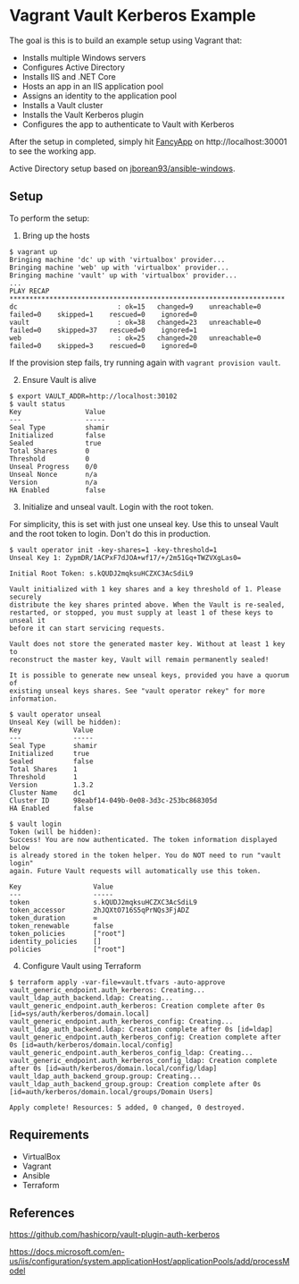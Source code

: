 # Vagrant Vault Kerberos Example

The goal is this is to build an example setup using Vagrant that:

- Installs multiple Windows servers
- Configures Active Directory
- Installs IIS and .NET Core
- Hosts an app in an IIS application pool
- Assigns an identity to the application pool
- Installs a Vault cluster
- Installs the Vault Kerberos plugin
- Configures the app to authenticate to Vault with Kerberos

After the setup in completed, simply hit [FancyApp](http://localhost:30001) on http://localhost:30001 to see the working app.

Active Directory setup based on [jborean93/ansible-windows](https://github.com/jborean93/ansible-windows).

## Setup

To perform the setup:

1) Bring up the hosts
```
$ vagrant up
Bringing machine 'dc' up with 'virtualbox' provider...
Bringing machine 'web' up with 'virtualbox' provider...
Bringing machine 'vault' up with 'virtualbox' provider...
...
PLAY RECAP *********************************************************************
dc                         : ok=15   changed=9    unreachable=0    failed=0    skipped=1    rescued=0    ignored=0   
vault                      : ok=38   changed=23   unreachable=0    failed=0    skipped=37   rescued=0    ignored=1   
web                        : ok=25   changed=20   unreachable=0    failed=0    skipped=3    rescued=0    ignored=0   

```

If the provision step fails, try running again with `vagrant provision vault`.

2) Ensure Vault is alive
```
$ export VAULT_ADDR=http://localhost:30102
$ vault status
Key                Value
---                -----
Seal Type          shamir
Initialized        false
Sealed             true
Total Shares       0
Threshold          0
Unseal Progress    0/0
Unseal Nonce       n/a
Version            n/a
HA Enabled         false
```

3) Initialize and unseal vault. Login with the root token.

For simplicity, this is set with just one unseal key. Use this to unseal Vault and the root token to login. Don't do this in production.

```
$ vault operator init -key-shares=1 -key-threshold=1
Unseal Key 1: ZypmDR/1ACPxF7dJOA+wf17/+/2m51Gq+TWZVXgLas0=

Initial Root Token: s.kQUDJ2mqksuHCZXC3AcSdiL9

Vault initialized with 1 key shares and a key threshold of 1. Please securely
distribute the key shares printed above. When the Vault is re-sealed,
restarted, or stopped, you must supply at least 1 of these keys to unseal it
before it can start servicing requests.

Vault does not store the generated master key. Without at least 1 key to
reconstruct the master key, Vault will remain permanently sealed!

It is possible to generate new unseal keys, provided you have a quorum of
existing unseal keys shares. See "vault operator rekey" for more information.
```
```
$ vault operator unseal
Unseal Key (will be hidden):
Key             Value
---             -----
Seal Type       shamir
Initialized     true
Sealed          false
Total Shares    1
Threshold       1
Version         1.3.2
Cluster Name    dc1
Cluster ID      98eabf14-049b-0e08-3d3c-253bc868305d
HA Enabled      false
```
```
$ vault login
Token (will be hidden):
Success! You are now authenticated. The token information displayed below
is already stored in the token helper. You do NOT need to run "vault login"
again. Future Vault requests will automatically use this token.

Key                  Value
---                  -----
token                s.kQUDJ2mqksuHCZXC3AcSdiL9
token_accessor       2hJQXtO716S5qPrNQs3FjADZ
token_duration       ∞
token_renewable      false
token_policies       ["root"]
identity_policies    []
policies             ["root"]
```

4) Configure Vault using Terraform
```
$ terraform apply -var-file=vault.tfvars -auto-approve
vault_generic_endpoint.auth_kerberos: Creating...
vault_ldap_auth_backend.ldap: Creating...
vault_generic_endpoint.auth_kerberos: Creation complete after 0s [id=sys/auth/kerberos/domain.local]
vault_generic_endpoint.auth_kerberos_config: Creating...
vault_ldap_auth_backend.ldap: Creation complete after 0s [id=ldap]
vault_generic_endpoint.auth_kerberos_config: Creation complete after 0s [id=auth/kerberos/domain.local/config]
vault_generic_endpoint.auth_kerberos_config_ldap: Creating...
vault_generic_endpoint.auth_kerberos_config_ldap: Creation complete after 0s [id=auth/kerberos/domain.local/config/ldap]
vault_ldap_auth_backend_group.group: Creating...
vault_ldap_auth_backend_group.group: Creation complete after 0s [id=auth/kerberos/domain.local/groups/Domain Users]

Apply complete! Resources: 5 added, 0 changed, 0 destroyed.
```

## Requirements

- VirtualBox
- Vagrant
- Ansible
- Terraform

## References

https://github.com/hashicorp/vault-plugin-auth-kerberos

https://docs.microsoft.com/en-us/iis/configuration/system.applicationHost/applicationPools/add/processModel
